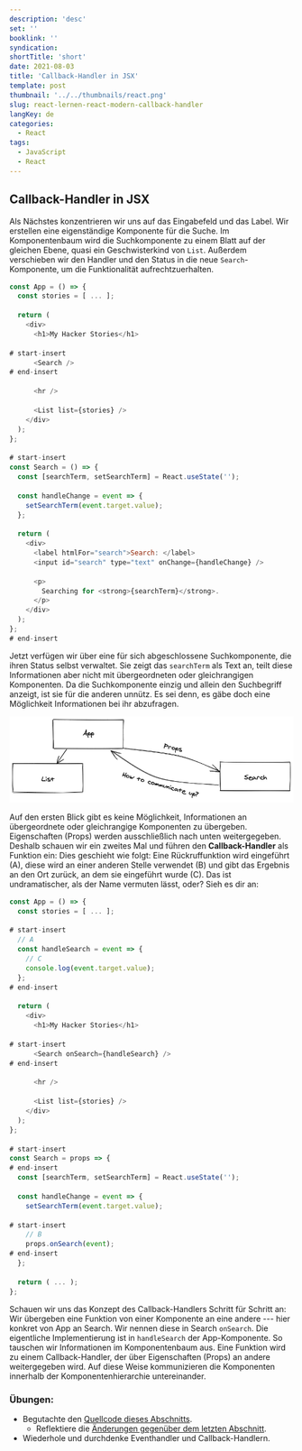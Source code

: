 ```yaml
---
description: 'desc'
set: ''
booklink: ''
syndication:
shortTitle: 'short'
date: 2021-08-03
title: 'Callback-Handler in JSX'
template: post
thumbnail: '../../thumbnails/react.png'
slug: react-lernen-react-modern-callback-handler
langKey: de
categories:
  - React
tags:
  - JavaScript
  - React
---
```


## Callback-Handler in JSX

Als Nächstes konzentrieren wir uns auf das Eingabefeld und das Label. Wir erstellen eine eigenständige Komponente für die Suche. Im Komponentenbaum wird die Suchkomponente zu einem Blatt auf der gleichen Ebene, quasi ein Geschwisterkind von `List`. Außerdem verschieben wir den Handler und den Status in die neue `Search`-Komponente, um die Funktionalität aufrechtzuerhalten.

```js
const App = () => {
  const stories = [ ... ];

  return (
    <div>
      <h1>My Hacker Stories</h1>

# start-insert
      <Search />
# end-insert

      <hr />

      <List list={stories} />
    </div>
  );
};

# start-insert
const Search = () => {
  const [searchTerm, setSearchTerm] = React.useState('');

  const handleChange = event => {
    setSearchTerm(event.target.value);
  };

  return (
    <div>
      <label htmlFor="search">Search: </label>
      <input id="search" type="text" onChange={handleChange} />

      <p>
        Searching for <strong>{searchTerm}</strong>.
      </p>
    </div>
  );
};
# end-insert
```

Jetzt verfügen wir über eine für sich abgeschlossene Suchkomponente, die ihren Status selbst verwaltet. Sie zeigt das `searchTerm` als Text an, teilt diese Informationen aber nicht mit übergeordneten oder gleichrangigen Komponenten. Da die Suchkomponente einzig und allein den Suchbegriff anzeigt, ist sie für die anderen unnütz. Es sei denn, es gäbe doch eine Möglichkeit Informationen bei ihr abzufragen.

![](../images/callback-handler.png)

Auf den ersten Blick gibt es keine Möglichkeit, Informationen an übergeordnete oder gleichrangige Komponenten zu übergeben. Eigenschaften (Props) werden ausschließlich nach unten weitergegeben. Deshalb schauen wir ein zweites Mal und führen den **Callback-Handler** als Funktion ein: Dies geschieht wie folgt: Eine Rückruffunktion wird eingeführt (A), diese wird an einer anderen Stelle verwendet (B) und gibt das Ergebnis an den Ort zurück, an dem sie eingeführt wurde (C). Das ist undramatischer, als der Name vermuten lässt, oder? Sieh es dir an:

```js
const App = () => {
  const stories = [ ... ];

# start-insert
  // A
  const handleSearch = event => {
    // C
    console.log(event.target.value);
  };
# end-insert

  return (
    <div>
      <h1>My Hacker Stories</h1>

# start-insert
      <Search onSearch={handleSearch} />
# end-insert

      <hr />

      <List list={stories} />
    </div>
  );
};

# start-insert
const Search = props => {
# end-insert
  const [searchTerm, setSearchTerm] = React.useState('');

  const handleChange = event => {
    setSearchTerm(event.target.value);

# start-insert
    // B
    props.onSearch(event);
# end-insert
  };

  return ( ... );
};
```

Schauen wir uns das Konzept des Callback-Handlers Schritt für Schritt an: Wir übergeben eine Funktion von einer Komponente an eine andere --- hier konkret von App an Search. Wir nennen diese in Search `onSearch`. Die eigentliche Implementierung ist in `handleSearch` der App-Komponente. So tauschen wir Informationen im Komponentenbaum aus. Eine Funktion wird zu einem Callback-Handler, der über Eigenschaften (Props) an andere weitergegeben wird. Auf diese Weise kommunizieren die Komponenten innerhalb der Komponentenhierarchie untereinander.

### Übungen:

* Begutachte den [Quellcode dieses Abschnitts](https://codesandbox.io/s/github/the-road-to-learn-react/hacker-stories/tree/hs/Callback-Handler-in-JSX).
  * Reflektiere die [Änderungen gegenüber dem letzten Abschnitt](https://github.com/the-road-to-learn-react/hacker-stories/compare/hs/React-State...hs/Callback-Handler-in-JSX?expand=1).
* Wiederhole und durchdenke Eventhandler und Callback-Handlern.
<img src="https://vg07.met.vgwort.de/na/1e1c54ee746e42928be696f9c7fef7ee" width="1" height="1" alt="">
